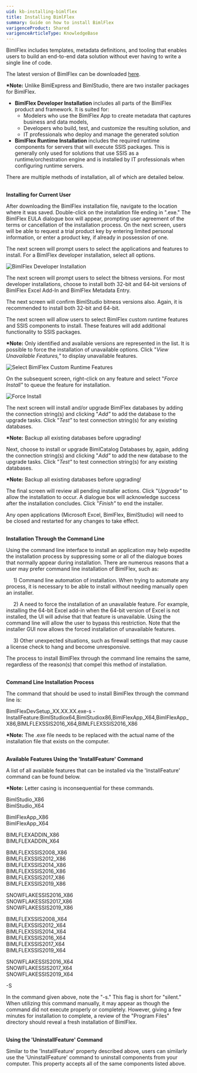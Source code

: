 ```yaml
---
uid: kb-installing-bimlflex
title: Installing BimlFlex
summary: Guide on how to install BimlFlex
varigenceProduct: Shared
varigenceArticleType: KnowledgeBase
---
```

BimlFlex includes templates, metadata definitions, and tooling that enables users to build an end-to-end data solution without ever having to write a single line of code.

The latest version of BimlFlex can be downloaded [here](https://docs.varigence.com/bimlflex/release-notes/release-notes). 

**\*Note:** Unlike BimlExpress and BimlStudio, there are two installer packages for BimlFlex.

*   **BimlFlex Developer Installation** includes all parts of the BimlFlex product and framework. It is suited for:
    *   Modelers who use the BimlFlex App to create metadata that captures business and data models,
    *   Developers who build, test, and customize the resulting solution, and
    *   IT professionals who deploy and manage the generated solution
*   **BimlFlex Runtime Installation** includes the required runtime components for servers that will execute SSIS packages. This is generally only used for solutions that use SSIS as a runtime/orchestration engine and is installed by IT professionals when configuring runtime servers.

There are multiple methods of installation, all of which are detailed below.   
 

**Installing for Current User**   
  
After downloading the BimlFlex installation file, navigate to the location where it was saved. Double-click on the installation file ending in ".exe." The BimlFlex EULA dialogue box will appear, prompting user agreement of the terms or cancellation of the installation process. On the next screen, users will be able to request a trial product key by entering limited personal information, or enter a product key, if already in possession of one. 

The next screen will prompt users to select the applications and features to install. For a BimlFlex developer installation, select all options.

  
![BimlFlex Developer Installation](../../static/img/kb-installing-bimlflex-img1.png "BimlFlex Developer Installation")   
  
The next screen will prompt users to select the bitness versions. For most developer installations, choose to install both 32-bit and 64-bit versions of BimlFlex Excel Add-In and BimlFlex Metadata Entry. 

The next screen will confirm BimlStudio bitness versions also. Again, it is recommended to install both 32-bit and 64-bit. 

The next screen will allow users to select BimlFlex custom runtime features and SSIS components to install. These features will add additional functionality to SSIS packages. 

**\*Note:** Only identified and available versions are represented in the list. It is possible to force the installation of unavailable options. Click "_View Unavailable Features,"_ to display unavailable features.   
  
![Select BimlFlex Custom Runtime Features](../../static/img/kb-installing-bimlflex-img2.png "Select BimlFlex Custom Runtime Features")   
  
On the subsequent screen, right-click on any feature and select "_Force Install"_ to queue the feature for installation.    
  
![Force Install](../../static/img/kb-installing-bimlflex-img3.png "Force Install") 
  
The next screen will install and/or upgrade BimlFlex databases by adding the connection string(s) and clicking "_Add"_ to add the database to the upgrade tasks. Click "_Test"_ to test connection string(s) for any existing databases. 

**\*Note:** Backup all existing databases before upgrading! 

Next, choose to install or upgrade BimlCatalog Databases by, again, adding the connection string(s) and clicking "_Add"_ to add the new database to the upgrade tasks. Click "_Test"_ to test connection string(s) for any existing databases. 

**\*Note:** Backup all existing databases before upgrading!  

The final screen will review all pending installer actions. Click "_Upgrade"_ to allow the installation to occur. A dialogue box will acknowledge success after the installation concludes. Click "_Finish"_ to end the installer. 

Any open applications (Microsoft Excel, BimlFlex, BimlStudio) will need to be closed and restarted for any changes to take effect.   
 

**Installation Through the Command Line**   
  
Using the command line interface to install an application may help expedite the installation process by suppressing some or all of the dialogue boxes that normally appear during installation. There are numerous reasons that a user may prefer command line installation of BimlFlex, such as:

     1) Command line automation of installation. When trying to automate any process, it is necessary to be able to install without needing manually open an installer. 

     2) A need to force the installation of an unavailable feature. For example, installing the 64-bit Excel add-in when the 64-bit version of Excel is not installed, the UI will advise that that feature is unavailable. Using the command line will allow the user to bypass this restriction. Note that the installer GUI now allows the forced installation of unavailable features. 

     3) Other unexpected situations, such as firewall settings that may cause a license check to hang and become unresponsive. 

The process to install BimlFlex through the command line remains the same, regardless of the reason(s) that compel this method of installation.   
 

**Command Line Installation Process**  
  
The command that should be used to install BimlFlex through the command line is: 

BimlFlexDevSetup\_XX.XX.XX.exe-s -InstallFeature:BimlStudiox64,BimlStudiox86,BimlFlexApp\_X64,BimlFlexApp\_X86,BIMLFLEXSSIS2016\_X64,BIMLFLEXSSIS2016\_X86

**\*Note:** The .exe file needs to be replaced with the actual name of the installation file that exists on the computer.   
 

**Available Features Using the 'InstallFeature' Command**  
  
A list of all available features that can be installed via the 'InstallFeature' command can be found below.

**\*Note:** Letter casing is inconsequential for these commands. 

BimlStudio\_X86  
BimlStudio\_X64

BimlFlexApp\_X86  
BimlFlexApp\_X64

BIMLFLEXADDIN\_X86  
BIMLFLEXADDIN\_X64

BIMLFLEXSSIS2008\_X86  
BIMLFLEXSSIS2012\_X86  
BIMLFLEXSSIS2014\_X86  
BIMLFLEXSSIS2016\_X86  
BIMLFLEXSSIS2017\_X86  
BIMLFLEXSSIS2019\_X86

SNOWFLAKESSIS2016\_X86  
SNOWFLAKESSIS2017\_X86  
SNOWFLAKESSIS2019\_X86

BIMLFLEXSSIS2008\_X64  
BIMLFLEXSSIS2012\_X64  
BIMLFLEXSSIS2014\_X64  
BIMLFLEXSSIS2016\_X64  
BIMLFLEXSSIS2017\_X64  
BIMLFLEXSSIS2019\_X64

SNOWFLAKESSIS2016\_X64  
SNOWFLAKESSIS2017\_X64  
SNOWFLAKESSIS2019\_X64

\-S

In the command given above, note the "-s." This flag is short for "silent." When utilizing this command manually, it may appear as though the command did not execute properly or completely. However, giving a few minutes for installation to complete, a review of the "Program Files" directory should reveal a fresh installation of BimlFlex.   
 

**Using the 'UninstallFeature' Command**  
  
Similar to the 'InstallFeature' property described above, users can similarly use the 'UninstallFeature' command to uninstall components from your computer. This property accepts all of the same components listed above.